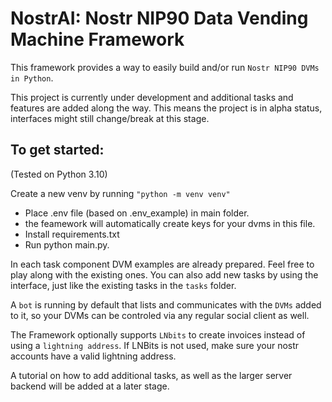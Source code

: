 # NostrAI: Nostr NIP90 Data Vending Machine Framework

This framework provides a way to easily build and/or run `Nostr NIP90 DVMs in Python`.

This project is currently under development and additional tasks and features are added along the way. 
This means the project is in alpha status, interfaces might still change/break at this stage.


## To get started:
(Tested on Python 3.10)

Create a new venv by running `"python -m venv venv"`
  - Place .env file (based on .env_example) in main folder.
  - the feamework will automatically create keys for your dvms in this file.
  - Install requirements.txt
  - Run python main.py.

In each task component DVM examples are already prepared. Feel free to play along with the existing ones.
You can also add new tasks by using the interface, just like the existing tasks in the `tasks` folder.

A `bot` is running by default that lists and communicates with the `DVMs` added to it, 
so your DVMs can be controled via any regular social client as well. 

The Framework optionally supports `LNbits` to create invoices instead of using a `lightning address`. If LNBits is not used, 
make sure your nostr accounts have a valid lightning address.


A tutorial on how to add additional tasks, as well as the larger server backend will be added at a later stage. 
